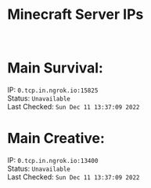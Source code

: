 
# Minecraft Server IPs

</br><h1>Main Survival:</h1>IP: `0.tcp.in.ngrok.io:15825` </br> Status: `Unavailable` </br> Last Checked: `Sun Dec 11 13:37:09 2022`
</br><h1>Main Creative:</h1>IP: `0.tcp.in.ngrok.io:13400` </br> Status: `Unavailable` </br> Last Checked: `Sun Dec 11 13:37:09 2022`
